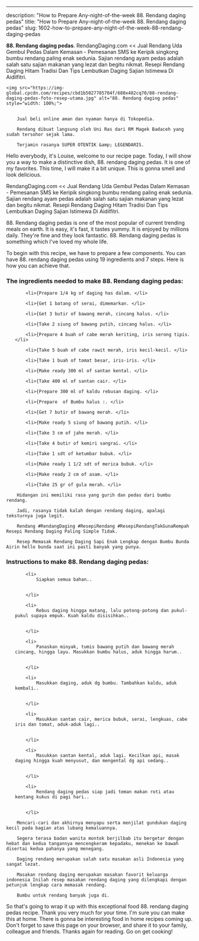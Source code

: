---
description: "How to Prepare Any-night-of-the-week 88. Rendang daging pedas"
title: "How to Prepare Any-night-of-the-week 88. Rendang daging pedas"
slug: 1602-how-to-prepare-any-night-of-the-week-88-rendang-daging-pedas

<p>
	<strong>88. Rendang daging pedas</strong>. 
	RendangDaging.com &lt;&lt; Jual Rendang Uda Gembul Pedas Dalam Kemasan - Pemesanan SMS ke Keripik singkong bumbu rendang paling enak sedunia. Sajian rendang ayam pedas adalah salah satu sajian makanan yang lezat dan begitu nikmat. Resepi Rendang Daging Hitam Tradisi Dan Tips Lembutkan Daging Sajian Istimewa Di Aidilfitri.
</p>
<p>
	
	<img src="https://img-global.cpcdn.com/recipes/cbd1b5027785704f/680x482cq70/88-rendang-daging-pedas-foto-resep-utama.jpg" alt="88. Rendang daging pedas" style="width: 100%;">
	
	
		Jual beli online aman dan nyaman hanya di Tokopedia.
	
		Rendang dibuat langsung oleh Uni Ras dari RM Magek Badaceh yang sudah tersohor sejak lama.
	
		Terjamin rasanya SUPER OTENTIK &amp; LEGENDARIS.
	
</p>
<p>
	Hello everybody, it's Louise, welcome to our recipe page. Today, I will show you a way to make a distinctive dish, 88. rendang daging pedas. It is one of my favorites. This time, I will make it a bit unique. This is gonna smell and look delicious.
</p>
	
<p>
	RendangDaging.com &lt;&lt; Jual Rendang Uda Gembul Pedas Dalam Kemasan - Pemesanan SMS ke Keripik singkong bumbu rendang paling enak sedunia. Sajian rendang ayam pedas adalah salah satu sajian makanan yang lezat dan begitu nikmat. Resepi Rendang Daging Hitam Tradisi Dan Tips Lembutkan Daging Sajian Istimewa Di Aidilfitri.
</p>
<p>
	88. Rendang daging pedas is one of the most popular of current trending meals on earth. It is easy, it's fast, it tastes yummy. It is enjoyed by millions daily. They're fine and they look fantastic. 88. Rendang daging pedas is something which I've loved my whole life.
</p>

<p>
To begin with this recipe, we have to prepare a few components. You can have 88. rendang daging pedas using 19 ingredients and 7 steps. Here is how you can achieve that.
</p>

<h3>The ingredients needed to make 88. Rendang daging pedas:</h3>

<ol>
	
		<li>{Prepare 1/4 kg of daging has dalam. </li>
	
		<li>{Get 1 batang of serai, dimemarkan. </li>
	
		<li>{Get 3 butir of bawang merah, cincang halus. </li>
	
		<li>{Take 2 siung of bawang putih, cincang halus. </li>
	
		<li>{Prepare 4 buah of cabe merah keriting, iris serong tipis. </li>
	
		<li>{Take 5 buah of cabe rawit merah, iris kecil-kecil. </li>
	
		<li>{Take 1 buah of tomat besar, iris-iris. </li>
	
		<li>{Make ready 300 ml of santan kental. </li>
	
		<li>{Take 400 ml of santan cair. </li>
	
		<li>{Prepare 300 ml of kaldu rebusan daging. </li>
	
		<li>{Prepare  of Bumbu halus :. </li>
	
		<li>{Get 7 butir of bawang merah. </li>
	
		<li>{Make ready 5 siung of bawang putih. </li>
	
		<li>{Take 3 cm of jahe merah. </li>
	
		<li>{Take 4 butir of kemiri sangrai. </li>
	
		<li>{Take 1 sdt of ketumbar bubuk. </li>
	
		<li>{Make ready 1 1/2 sdt of merica bubuk. </li>
	
		<li>{Make ready 2 cm of asam. </li>
	
		<li>{Take 25 gr of gula merah. </li>
	
</ol>
<p>
	
		Hidangan ini memiliki rasa yang gurih dan pedas dari bumbu rendang.
	
		Jadi, rasanya tidak kalah dengan rendang daging, apalagi teksturnya juga legit.
	
		Rendang #RendangDaging #ResepiRendang #ResepiRendangTakGunaRempah Resepi Rendang Daging Paling Simple Tidak.
	
		Resep Memasak Rendang Daging Sapi Enak Lengkap dengan Bumbu Bunda Airin hello bunda saat ini pasti banyak yang punya.
	
</p>

<h3>Instructions to make 88. Rendang daging pedas:</h3>

<ol>
	
		<li>
			Siapkan semua bahan..
			
			
		</li>
	
		<li>
			Rebus daging hingga matang, lalu potong-potong dan pukul-pukul supaya empuk. Kuah kaldu disisihkan..
			
			
		</li>
	
		<li>
			Panaskan minyak, tumis bawang putih dan bawang merah cincang, hingga layu. Masukkan bumbu halus, aduk hingga harum..
			
			
		</li>
	
		<li>
			Masukkan daging, aduk dg bumbu. Tambahkan kaldu, aduk kembali..
			
			
		</li>
	
		<li>
			Masukkan santan cair, merica bubuk, serai, lengkuas, cabe iris dan tomat, aduk-aduk lagi..
			
			
		</li>
	
		<li>
			Masukkan santan kental, aduk lagi. Kecilkan api, masak daging hingga kuah menyusut, dan mengental dg api sedang..
			
			
		</li>
	
		<li>
			Rendang daging pedas siap jadi teman makan roti atau kentang kukus di pagi hari..
			
			
		</li>
	
</ol>

<p>
	
		Mencari-cari dan akhirnya menyapu serta menjilat gundukan daging kecil pada bagian atas lubang kemaluannya.
	
		Segera terasa badan wanita montok berjilbab itu bergetar dengan hebat dan kedua tangannya mencengkeram kepadaku, menekan ke bawah disertai kedua pahanya yang menegang.
	
		Daging rendang merupakan salah satu masakan asli Indonesia yang sangat lezat.
	
		Masakan rendang daging merupakan masakan favorit keluarga indonesia Inilah resep masakan rendang daging yang dilengkapi dengan petunjuk lengkap cara memasak rendang.
	
		Bumbu untuk rendang banyak juga di.
	
</p>

<p>
	So that's going to wrap it up with this exceptional food 88. rendang daging pedas recipe. Thank you very much for your time. I'm sure you can make this at home. There is gonna be interesting food in home recipes coming up. Don't forget to save this page on your browser, and share it to your family, colleague and friends. Thanks again for reading. Go on get cooking!
</p>
